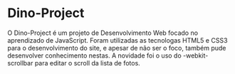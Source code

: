 # Dino-Project

O Dino-Project é um projeto de Desenvolvimento Web focado no aprendizado de JavaScript. Foram utilizadas as tecnologas HTML5 e CSS3 para o desenvolvimento do site, e apesar de não ser o foco, também pude desenvolver conhecimento nestas.
A novidade foi o uso do -webkit-scrollbar para editar o scroll da lista de fotos.
